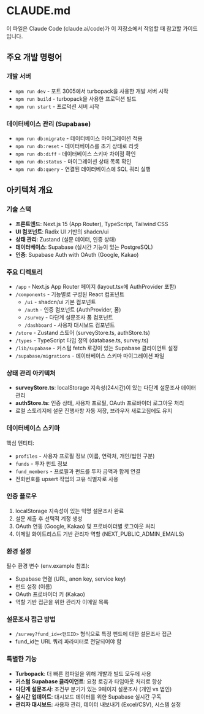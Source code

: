 # CLAUDE.md

이 파일은 Claude Code (claude.ai/code)가 이 저장소에서 작업할 때 참고할 가이드입니다.

## 주요 개발 명령어

### 개발 서버
- `npm run dev` - 포트 3005에서 turbopack을 사용한 개발 서버 시작
- `npm run build` - turbopack을 사용한 프로덕션 빌드
- `npm run start` - 프로덕션 서버 시작

### 데이터베이스 관리 (Supabase)
- `npm run db:migrate` - 데이터베이스 마이그레이션 적용
- `npm run db:reset` - 데이터베이스를 초기 상태로 리셋
- `npm run db:diff` - 데이터베이스 스키마 차이점 확인
- `npm run db:status` - 마이그레이션 상태 목록 확인
- `npm run db:query` - 연결된 데이터베이스에 SQL 쿼리 실행

## 아키텍처 개요

### 기술 스택
- **프론트엔드**: Next.js 15 (App Router), TypeScript, Tailwind CSS
- **UI 컴포넌트**: Radix UI 기반의 shadcn/ui
- **상태 관리**: Zustand (설문 데이터, 인증 상태)
- **데이터베이스**: Supabase (실시간 기능이 있는 PostgreSQL)
- **인증**: Supabase Auth with OAuth (Google, Kakao)

### 주요 디렉토리
- `/app` - Next.js App Router 페이지 (layout.tsx에 AuthProvider 포함)
- `/components` - 기능별로 구성된 React 컴포넌트
  - `/ui` - shadcn/ui 기본 컴포넌트
  - `/auth` - 인증 컴포넌트 (AuthProvider, 폼)
  - `/survey` - 다단계 설문조사 폼 컴포넌트
  - `/dashboard` - 사용자 대시보드 컴포넌트
- `/store` - Zustand 스토어 (surveyStore.ts, authStore.ts)
- `/types` - TypeScript 타입 정의 (database.ts, survey.ts)
- `/lib/supabase` - 커스텀 fetch 로깅이 있는 Supabase 클라이언트 설정
- `/supabase/migrations` - 데이터베이스 스키마 마이그레이션 파일

### 상태 관리 아키텍처
- **surveyStore.ts**: localStorage 지속성(24시간)이 있는 다단계 설문조사 데이터 관리
- **authStore.ts**: 인증 상태, 사용자 프로필, OAuth 프로바이더 로그아웃 처리
- 로컬 스토리지에 설문 진행사항 자동 저장, 브라우저 새로고침에도 유지

### 데이터베이스 스키마
핵심 엔티티:
- `profiles` - 사용자 프로필 정보 (이름, 연락처, 개인/법인 구분)
- `funds` - 투자 펀드 정보
- `fund_members` - 프로필과 펀드를 투자 금액과 함께 연결
- 전화번호를 upsert 작업의 고유 식별자로 사용

### 인증 플로우
1. localStorage 지속성이 있는 익명 설문조사 완료
2. 설문 제출 후 선택적 계정 생성
3. OAuth 연동 (Google, Kakao) 및 프로바이더별 로그아웃 처리
4. 이메일 화이트리스트 기반 관리자 역할 (NEXT_PUBLIC_ADMIN_EMAILS)

### 환경 설정
필수 환경 변수 (env.example 참조):
- Supabase 연결 (URL, anon key, service key)
- 펀드 설정 (이름)
- OAuth 프로바이더 키 (Kakao)
- 역할 기반 접근을 위한 관리자 이메일 목록

### 설문조사 접근 방법
- `/survey?fund_id=<펀드ID>` 형식으로 특정 펀드에 대한 설문조사 접근
- fund_id는 URL 쿼리 파라미터로 전달되어야 함

### 특별한 기능
- **Turbopack**: 더 빠른 컴파일을 위해 개발과 빌드 모두에 사용
- **커스텀 Supabase 클라이언트**: 요청 로깅과 타임아웃 처리로 향상
- **다단계 설문조사**: 조건부 분기가 있는 9페이지 설문조사 (개인 vs 법인)
- **실시간 업데이트**: 대시보드 데이터를 위한 Supabase 실시간 구독
- **관리자 대시보드**: 사용자 관리, 데이터 내보내기 (Excel/CSV), 시스템 설정